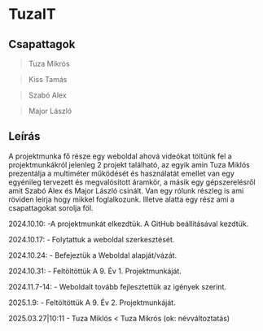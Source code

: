 # TuzaIT

## Csapattagok

> Tuza Mikrós

> Kiss Tamás

> Szabó Alex

> Major László

## Leírás

A projektmunka fő része egy weboldal ahová videókat töltünk fel a projektmunkákról jelenleg 2 projekt található, az egyik amin Tuza Miklós prezentálja a multiméter működését és használatát emellet van egy egyénileg tervezett és megvalósított áramkör, a másik egy gépszerelésről amit Szabó Alex és Major László csinált. Van egy rólunk részleg is ami röviden leírja hogy mikkel foglalkozunk. Illetve alatta egy rész ami a csapattagokat sorolja föl.

2024.10.10: -A projektmunkát elkezdtük. A GitHub beállításával kezdtük.

2024.10.17: - Folytattuk a weboldal szerkesztését.

2024.10.24: - Befejeztük a Weboldal alapját/vázát.

2024.10.31: - Feltöltöttük A 9. Év 1. Projektmunkáját.

2024.11.7-14: - Weboldalt tovább fejlesztettük az igények szerint.

2025.1.9: - Feltöltöttük A 9. Év 2. Projektmunkáját.

2025.03.27|10:11 - Tuza Miklós < Tuza Mikrós (ok: névváltoztatás)

